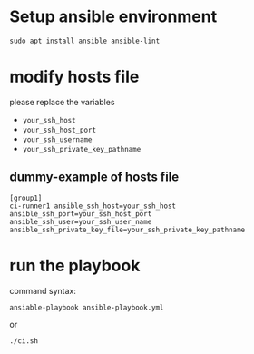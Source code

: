 # Setup ansible environment

```
sudo apt install ansible ansible-lint
```

# modify hosts file

please replace the variables
- `your_ssh_host`
- `your_ssh_host_port`
- `your_ssh_username`
- `your_ssh_private_key_pathname`

## dummy-example of hosts file

```
[group1]
ci-runner1 ansible_ssh_host=your_ssh_host ansible_ssh_port=your_ssh_host_port ansible_ssh_user=your_ssh_user_name ansible_ssh_private_key_file=your_ssh_private_key_pathname
```

# run the playbook

command syntax:

```
ansiable-playbook ansible-playbook.yml
```

or 
```
./ci.sh
```
